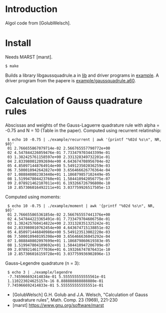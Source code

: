 # Introduction

Algol code from [GolubWelsch].

# Install

Needs MARST [marst].

    $ make

Builds a library libgaussquadrule.a in [lib](lib/) and driver programs
in [example](example/). A driver program from the papere is
[example/gaussquadrule.a60](example/gaussquadrule.a60).

# Calculation of Gauss quadrature rules

Abscissas and weights of the Gauss-Laguerre quadrature rule with alpha
= -0.75 and N = 10 (Table in the paper). Computed using recurrent
relatinship:

     $ echo 10 -0.75 | ./example/recurrent | awk '{printf "%02d %s\n", NR, $0}'
     01 2.766655867079714e-02 2.566765557790772e+00
     02 4.547844226059476e-01 7.733479703443399e-01
     03 1.382425761158597e+00 2.331328349732201e-01
     04 2.833980012092694e+00 4.643674708956704e-02
     05 4.850971448764914e+00 5.549123502036259e-03
     06 7.500010942642827e+00 3.656466626776364e-04
     07 1.088840802383440e+01 1.186879857102449e-05
     08 1.519947804423760e+01 1.584410942056775e-07
     09 2.078921462107011e+01 6.193266726796800e-10
     10 2.857306016492211e+01 3.037759926517505e-13

Computed using moments:

     $ echo 10 -0.75 | ./example/moment | awk '{printf "%02d %s\n", NR, $0}'
     01 2.766655865361854e-02 2.566765557441376e+00
     02 4.547844223365491e-01 7.733479704606758e-01
     03 1.382425760414822e+00 2.331328351325242e-01
     04 2.833980010762454e+00 4.643674715138851e-02
     05 4.850971446840986e+00 5.549123513002220e-03
     06 7.500010940195398e+00 3.656466636045292e-04
     07 1.088840802097699e+01 1.186879860619383e-05
     08 1.519947804109692e+01 1.584410947206709e-07
     09 2.078921461777036e+01 6.193266747876431e-10
     10 2.857306016159728e+01 3.037759936902896e-13

Gauss–Legendre quadrature (n = 3):

     $ echo 3 | ./example/legendre
     -7.745966692414834e-01 5.555555555555561e-01
     1.110223024625157e-16 8.888888888888880e-01
     7.745966692414833e-01 5.555555555555551e-01

- [GolubWelsch] G.H. Golub and J.A. Welsch, "Calculation of Gauss quadrature rules", Math. Comp. 23 (1969), 221-230
- [marst] https://www.gnu.org/software/marst
